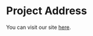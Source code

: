 
Project Address
================================================================================

You can visit our site [here](https://boardex-b8a9e.firebaseapp.com).
